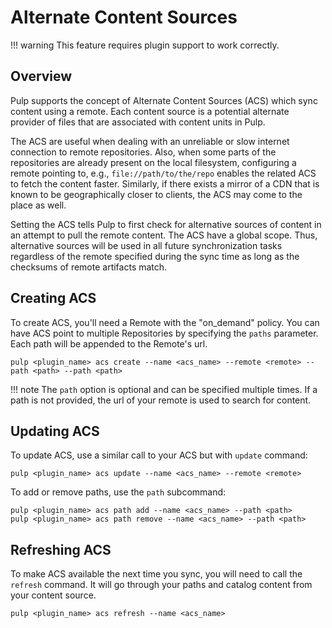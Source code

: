 # Alternate Content Sources

!!! warning
    This feature requires plugin support to work correctly.


## Overview

Pulp supports the concept of Alternate Content Sources (ACS) which sync content using a remote.
Each content source is a potential alternate provider of files that are associated with content
units in Pulp.

The ACS are useful when dealing with an unreliable or slow internet connection to remote
repositories. Also, when some parts of the repositories are already present on the local
filesystem, configuring a remote pointing to, e.g., `file://path/to/the/repo` enables the
related ACS to fetch the content faster. Similarly, if there exists a mirror of a CDN that is known
to be geographically closer to clients, the ACS may come to the place as well.

Setting the ACS tells Pulp to first check for alternative sources of content in an attempt to pull
the remote content. The ACS have a global scope. Thus, alternative sources will be used in all
future synchronization tasks regardless of the remote specified during the sync time as long as the
checksums of remote artifacts match.

## Creating ACS

To create ACS, you'll need a Remote with the "on_demand" policy. You can have ACS point to
multiple Repositories by specifying the `paths` parameter. Each path will be appended to the
Remote's url.

```
pulp <plugin_name> acs create --name <acs_name> --remote <remote> --path <path> --path <path>
```

!!! note
    The `path` option is optional and can be specified multiple times. If a path is not provided,
    the url of your remote is used to search for content.


## Updating ACS

To update ACS, use a similar call to your ACS but with `update` command:

```
pulp <plugin_name> acs update --name <acs_name> --remote <remote>
```

To add or remove paths, use the `path` subcommand:

```
pulp <plugin_name> acs path add --name <acs_name> --path <path>
pulp <plugin_name> acs path remove --name <acs_name> --path <path>
```

## Refreshing ACS

To make ACS available the next time you sync, you will need to call the `refresh` command.  It
will go through your paths and catalog content from your content source.

```
pulp <plugin_name> acs refresh --name <acs_name>
```
